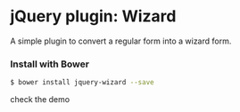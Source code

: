 # jQuery plugin: Wizard

A simple plugin to convert a regular form into a wizard form.


### Install with Bower

```bash
$ bower install jquery-wizard --save
```

check the demo
